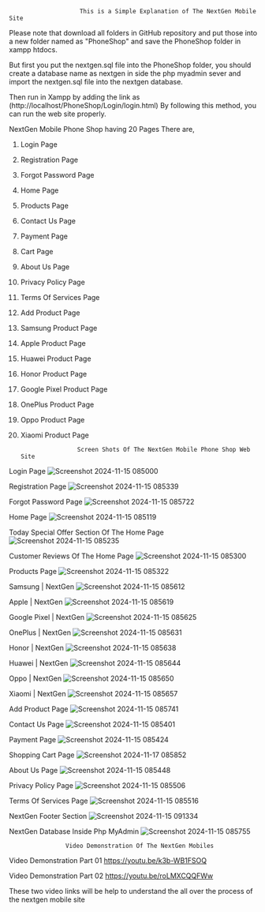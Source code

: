                         This is a Simple Explanation of The NextGen Mobile Site

Please note that download all folders in GitHub repository and put those into a new folder named as "PhoneShop" and save the PhoneShop folder in xampp htdocs.

But first you put the nextgen.sql file into the PhoneShop folder, you should create a database name as nextgen in side the php myadmin sever and import the nextgen.sql file into the nextgen database.

Then run in Xampp by adding the link as (http://localhost/PhoneShop/Login/login.html) By following this method, you can run the web site properly.

NextGen Mobile Phone Shop having 20 Pages There are,

01) Login Page

02) Registration Page

03) Forgot Password Page

04) Home Page

05) Products Page

06) Contact Us Page

07) Payment Page

08) Cart Page

09) About Us Page

10) Privacy Policy Page

11) Terms Of Services Page

12) Add Product Page

13) Samsung Product Page

14) Apple Product Page

15) Huawei Product Page

16) Honor Product Page

17) Google Pixel Product Page

18) OnePlus Product Page

19) Oppo Product Page

20) Xiaomi Product Page

                        Screen Shots Of The NextGen Mobile Phone Shop Web Site

Login Page
![Screenshot 2024-11-15 085000](https://github.com/user-attachments/assets/dab07d1b-9dd6-4e0b-b949-bc24fbf40885)

Registration Page
![Screenshot 2024-11-15 085339](https://github.com/user-attachments/assets/f07dbc90-9cc8-4e46-a3c8-c761e9025a8e)

Forgot Password Page
![Screenshot 2024-11-15 085722](https://github.com/user-attachments/assets/c28d52b9-8133-4c0b-8947-3d206b846deb)

Home Page
![Screenshot 2024-11-15 085119](https://github.com/user-attachments/assets/eb54beff-8103-4512-97d9-647bb0035fef)

Today Special Offer Section Of The Home Page
![Screenshot 2024-11-15 085235](https://github.com/user-attachments/assets/91246d9e-4e3b-46b7-ab5b-f464e80f72d7)

Customer Reviews Of The Home Page
![Screenshot 2024-11-15 085300](https://github.com/user-attachments/assets/ca854820-dc72-4957-9c94-614a03c8a915)

Products Page
![Screenshot 2024-11-15 085322](https://github.com/user-attachments/assets/ac7a23d3-3f66-418e-82de-2259f9b993f0)

Samsung | NextGen
![Screenshot 2024-11-15 085612](https://github.com/user-attachments/assets/b1c522a6-6bda-4c43-8e00-786855e301bc)

Apple | NextGen
![Screenshot 2024-11-15 085619](https://github.com/user-attachments/assets/078f111e-1cb8-4cdc-8bc7-d09f63f4ae44)

Google Pixel | NextGen
![Screenshot 2024-11-15 085625](https://github.com/user-attachments/assets/e16b0d96-f594-4eb5-97e7-979dce505c37)

OnePlus | NextGen
![Screenshot 2024-11-15 085631](https://github.com/user-attachments/assets/76eaa0b0-200d-4f13-9643-fa9bbae226ea)

Honor | NextGen
![Screenshot 2024-11-15 085638](https://github.com/user-attachments/assets/8ea3b3ef-467d-458b-9028-ee0456c7154c)

Huawei | NextGen
![Screenshot 2024-11-15 085644](https://github.com/user-attachments/assets/83b91713-d87b-469b-b7ca-cef511d3b431)

Oppo | NextGen
![Screenshot 2024-11-15 085650](https://github.com/user-attachments/assets/1d253ba8-2285-4fb9-b614-45d1b546a4e1)

Xiaomi | NextGen
![Screenshot 2024-11-15 085657](https://github.com/user-attachments/assets/bf14beed-6d17-4c82-940d-6ba763606c8c)

Add Product Page
![Screenshot 2024-11-15 085741](https://github.com/user-attachments/assets/b111d8be-4bfe-4a23-af44-f28c4b507470)

Contact Us Page
![Screenshot 2024-11-15 085401](https://github.com/user-attachments/assets/b8c1ad47-6abd-4d91-9d2b-7316c65bc8f2)

Payment Page
![Screenshot 2024-11-15 085424](https://github.com/user-attachments/assets/eed191ed-4fdb-4476-af0c-625424fc7eb8)

Shopping Cart Page
![Screenshot 2024-11-17 085852](https://github.com/user-attachments/assets/16ec2b06-46df-463f-9aae-6cc4128d013d)

About Us Page
![Screenshot 2024-11-15 085448](https://github.com/user-attachments/assets/340355d5-92d5-4e03-b4fc-9989e607419c)

Privacy Policy Page
![Screenshot 2024-11-15 085506](https://github.com/user-attachments/assets/7218392c-1b3f-417b-9014-cf49b0b93161)

Terms Of Services Page
![Screenshot 2024-11-15 085516](https://github.com/user-attachments/assets/46617a48-3d84-4ba7-8f34-0e60aa2a92e1)

NextGen Footer Section
![Screenshot 2024-11-15 091334](https://github.com/user-attachments/assets/170c64d6-bba8-4031-a13c-47c2b331d2f9)

NextGen Database Inside Php MyAdmin
![Screenshot 2024-11-15 085755](https://github.com/user-attachments/assets/2199c03c-0e06-428e-aef9-66f56a4f94fd)

                    Video Demonstration Of The NextGen Mobiles
              
Video Demonstration Part 01         https://youtu.be/k3b-WB1FSOQ

Video Demonstration Part 02         https://youtu.be/roLMXCQQFWw

These two video links will be help to understand the all over the process of the nextgen mobile site



